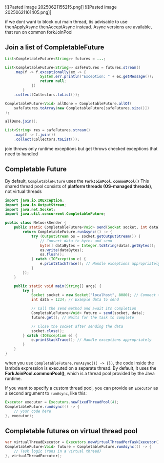 ![[Pasted image 20250621155215.png]]
![[Pasted image 20250621161405.png]]

if we dont want to block out main thread, tis advisable to use thenApplyAsync thenAcceptAsync instead. Async versions are available, that run on common forkJoinPool
## Join a list of CompletableFuture
```java
List<CompletableFuture<String>> futures = ...;

List<CompletableFuture<String>> safeFutures = futures.stream() 
	.map(f -> f.exceptionally(ex -> { 
				System.err.println("Exception: " + ex.getMessage()); 
				return null; 
			})
		)
	.collect(Collectors.toList());

CompletableFuture<Void> allDone = CompletableFuture.allOf(
	safeFutures.toArray(new CompletableFuture[safeFutures.size()])
);

allDone.join();

List<String> res = safeFutures.stream()
	.map(f -> f.join())
	.collect(Collectors.toList());
```
join throws only runtime exceptions but get throws checked exceptions that need to handled
## Completable Future
By default, `CompletableFuture` uses the **`ForkJoinPool.commonPool()`**
This shared thread pool consists of **platform threads (OS-managed threads)**, not virtual threads
```java
import java.io.IOException;
import java.io.OutputStream;
import java.net.Socket;
import java.util.concurrent.CompletableFuture;

public class NetworkSender {
    public static CompletableFuture<Void> send(Socket socket, int data) {
        return CompletableFuture.runAsync(() -> {
            try (OutputStream os = socket.getOutputStream()) {
                // Convert data to bytes and send
                byte[] dataBytes = Integer.toString(data).getBytes();
                os.write(dataBytes);
                os.flush();
            } catch (IOException e) {
                e.printStackTrace(); // Handle exceptions appropriately
            }
        });
    }

    public static void main(String[] args) {
        try {
            Socket socket = new Socket("localhost", 8080); // Connect to server
            int data = 1234; // Example data to send

            // Call the send method and await its completion
            CompletableFuture<Void> future = send(socket, data);
            future.get(); // Waits for the task to complete

            // Close the socket after sending the data
            socket.close();
        } catch (IOException e) {
            e.printStackTrace(); // Handle exceptions appropriately
        }
    }
}
```

when you use `CompletableFuture.runAsync(() -> {})`, the code inside the lambda expression is executed on a separate thread. By default, it uses the **ForkJoinPool.commonPool()**, which is a thread pool provided by the Java runtime.

If you want to specify a custom thread pool, you can provide an `Executor` as a second argument to `runAsync`, like this:

```java
Executor executor = Executors.newFixedThreadPool(4);
CompletableFuture.runAsync(() -> {
    // your code here
}, executor);
```

## Completable futures on virtual thread pool
```java
var virtualThreadExecutor = Executors.newVirtualThreadPerTaskExecutor();
CompletableFuture<Void> future = CompletableFuture.runAsync(() -> {
    // Task logic (runs in a virtual thread)
}, virtualThreadExecutor);
```